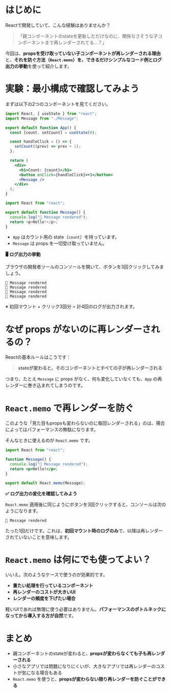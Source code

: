 # はじめに

Reactで開発していて、こんな経験はありませんか？

> 「親コンポーネントのstateを更新しただけなのに、関係なさそうな子コンポーネントまで再レンダーされてる…？」

今回は、**propsを受け取っていない子コンポーネントが再レンダーされる理由**と、**それを防ぐ方法（`React.memo`）**を、できるだけシンプルなコード例と**ログ出力の挙動**を使って紹介します。

# 実験：最小構成で確認してみよう

まずは以下の2つのコンポーネントを見てください。

```jsx:App.jsx
import React, { useState } from "react";
import Message from "./Message";

export default function App() {
  const [count, setCount] = useState(0);

  const handleClick = () => {
    setCount((prev) => prev + 1);
  };

  return (
    <div>
      <h1>Count: {count}</h1>
      <button onClick={handleClick}>+1</button>
      <Message />
    </div>
  );
}
```

```jsx:Message.js
import React from "react";

export default function Message() {
  console.log("👋 Message rendered");
  return <p>Hello!</p>;
}
```

* `App` はカウント用の state（`count`）を持っています。
* `Message` は props を一切受け取っていません。

**🖥 ログ出力の挙動**

ブラウザの開発者ツールのコンソールを開いて、ボタンを3回クリックしてみましょう。

```log
👋 Message rendered
👋 Message rendered
👋 Message rendered
👋 Message rendered
```

※ 初回マウント + クリック3回分 = 計4回のログが出力されます。

# なぜ props がないのに再レンダーされるの？

Reactの基本ルールはこうです：

> **stateが変わると、そのコンポーネントとすべての子が再レンダーされる**

つまり、たとえ `Message` に props がなく、何も変化していなくても、`App` の再レンダーに巻き込まれてしまうのです。

# `React.memo` で再レンダーを防ぐ

このような「見た目もpropsも変わらないのに毎回レンダーされる」のは、場合によってはパフォーマンスの無駄になります。

そんなときに使えるのが `React.memo` です。

```jsx:Message.jsx
import React from "react";

function Message() {
  console.log("👋 Message rendered");
  return <p>Hello!</p>;
}

export default React.memo(Message);
```

**✅ ログ出力の変化を確認してみよう**

`React.memo` 適用後に同じようにボタンを3回クリックすると、コンソールは次のようになります。

```log
👋 Message rendered
```

たった1回だけです。これは、**初回マウント時のログのみ**で、以降は再レンダーされていないことを意味します。

# `React.memo` は何にでも使ってよい？

いいえ。次のようなケースで使うのが効果的です。

* **重たい処理を行っているコンポーネント**
* **再レンダーのコストが大きいUI**
* **レンダーの頻度を下げたい場合**

軽いUIであれば無理に使う必要はありません。**パフォーマンスのボトルネックになってから導入する方が自然**です。

#  まとめ

* 親コンポーネントのstateが変わると、**propsが変わらなくても子も再レンダーされる**
* 小さなアプリでは問題になりにくいが、大きなアプリでは再レンダーのコストが気になる場合もある
* `React.memo` を使うと、**propsが変わらない限り再レンダーを防ぐことができる**
